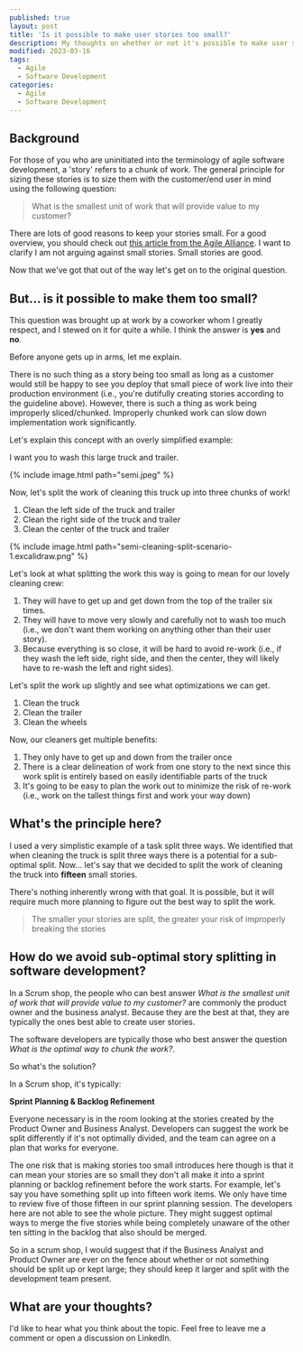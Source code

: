 ```yaml
---
published: true
layout: post
title: 'Is it possible to make user stories too small?'
description: My thoughts on whether or not it's possible to make user stories too small 
modified: 2023-03-16
tags:
  - Agile
  - Software Development
categories:
  - Agile
  - Software Development
---
```


## Background

For those of you who are uninitiated into the terminology of agile software development, a 'story' refers to a chunk of work.
The general principle for sizing these stories is to size them with the customer/end user in mind using the following question:

> What is the smallest unit of work that will provide value to my customer?

There are lots of good reasons to keep your stories small. For a good overview, you should check out [this article from the Agile Alliance](https://www.agilealliance.org/the-magic-of-small-user-stories).
I want to clarify I am not arguing against small stories. Small stories are good.

Now that we've got that out of the way let's get on to the original question.

## But... is it possible to make them too small?

This question was brought up at work by a coworker whom I greatly respect, and I stewed on it for quite a while. I think the answer is **yes** and **no**.

Before anyone gets up in arms, let me explain.

There is no such thing as a story being too small as long as a customer would still be happy to see you deploy that small piece of
work live into their production environment (i.e., you're dutifully creating stories according to the guideline above).
However, there is such a thing as work being improperly sliced/chunked. Improperly chunked work can slow down implementation work significantly.

Let's explain this concept with an overly simplified example:

I want you to wash this large truck and trailer.

{% include image.html path="semi.jpeg" %}

Now, let's split the work of cleaning this truck up into three chunks of work!

1. Clean the left side of the truck and trailer
2. Clean the right side of the truck and trailer
3. Clean the center of the truck and trailer

{% include image.html path="semi-cleaning-split-scenario-1.excalidraw.png" %}

Let's look at what splitting the work this way is going to mean for our lovely cleaning crew:

1. They will have to get up and get down from the top of the trailer six times.
2. They will have to move very slowly and carefully not to wash too much (i.e., we don't want them working on anything other than their user story).
3. Because everything is so close, it will be hard to avoid re-work (i.e., if they wash the left side, right side, and then the center, they will likely have to re-wash the left and right sides).

Let's split the work up slightly and see what optimizations we can get.

1. Clean the truck
2. Clean the trailer
3. Clean the wheels

Now, our cleaners get multiple benefits:

1. They only have to get up and down from the trailer once
2. There is a clear delineation of work from one story to the next since this work split is entirely based on easily identifiable parts of the truck
3. It's going to be easy to plan the work out to minimize the risk of re-work (i.e., work on the tallest things first and work your way down)

## What's the principle here?

I used a very simplistic example of a task split three ways. We identified that when cleaning the
truck is split three ways there is a potential for a sub-optimal split. Now... let's say that we decided to split the 
work of cleaning the truck into **fifteen** small stories.

There's nothing inherently wrong with that goal. It is possible, but it will require much more planning to figure out the best way to split the work.

> The smaller your stories are split, the greater your risk of improperly breaking the stories

## How do we avoid sub-optimal story splitting in software development?

In a Scrum shop, the people who can best answer *What is the smallest unit of work that will provide value to my customer?*
are commonly the product owner and the business analyst. Because they are the best at that, they are typically the ones best
able to create user stories.

The software developers are typically those who best answer the question *What is the optimal way to chunk the work?*.

So what's the solution?

In a Scrum shop, it's typically:

**Sprint Planning & Backlog Refinement**

Everyone necessary is in the room looking at the stories created by the Product Owner and Business Analyst.
Developers can suggest the work be split differently if it's not optimally divided, and the team can agree on
a plan that works for everyone.

The one risk that is making stories too small introduces here though is that it can mean your stories are so small they don't all make
it into a sprint planning or backlog refinement before the work starts. For example, let's say you have something split up into
fifteen work items. We only have time to review five of those fifteen in our sprint planning session. The developers here are
not able to see the whole picture. They might suggest optimal ways to merge the five stories while being completely unaware
of the other ten sitting in the backlog that also should be merged.

So in a scrum shop, I would suggest that if the Business Analyst and Product Owner are ever on the fence about whether or
not something should be split up or kept large; they should keep it larger and split with the development team present.

## What are your thoughts?

I'd like to hear what you think about the topic. Feel free to leave me a comment or open a discussion on LinkedIn.